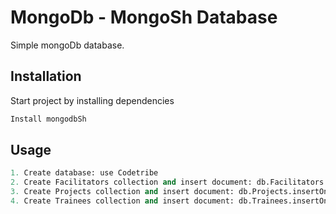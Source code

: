 # MongoDb - MongoSh Database

Simple mongoDb database.

## Installation

Start project by installing dependencies

```bash
Install mongodbSh
```

## Usage

```python
1. Create database: use Codetribe
2. Create Facilitators collection and insert document: db.Facilitators.insertOne({name: "Vukona", location: "TIH", course:"React"})
3. Create Projects collection and insert document: db.Projects.insertOne({name: "Tshepo", course:"React", lesson:"MongoDb"})
4. Create Trainees collection and insert document: db.Trainees.insertOne({name:"Tshepo",location:"TIH",facilitator:"Vukona"})
```
